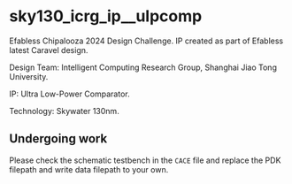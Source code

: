 # sky130_icrg_ip__ulpcomp
Efabless Chipalooza 2024 Design Challenge. IP created as part of Efabless latest Caravel design. 

Design Team: Intelligent Computing Research Group, Shanghai Jiao Tong University. 

IP: Ultra Low-Power Comparator.

Technology: Skywater 130nm.

## Undergoing work 

Please check the schematic testbench in the `CACE` file and replace the PDK filepath and write data filepath to your own.

